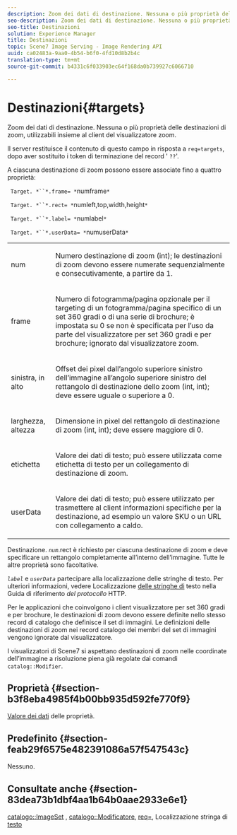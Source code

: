 ```yaml
---
description: Zoom dei dati di destinazione. Nessuna o più proprietà delle destinazioni di zoom, utilizzabili insieme al client del visualizzatore zoom.
seo-description: Zoom dei dati di destinazione. Nessuna o più proprietà delle destinazioni di zoom, utilizzabili insieme al client del visualizzatore zoom.
seo-title: Destinazioni
solution: Experience Manager
title: Destinazioni
topic: Scene7 Image Serving - Image Rendering API
uuid: ca02483a-9aa0-4b54-b6f0-4fd10d8b2b4c
translation-type: tm+mt
source-git-commit: b4331c6f033903ec64f168da0b739927c6066710

---
```



# Destinazioni{#targets}

Zoom dei dati di destinazione. Nessuna o più proprietà delle destinazioni di zoom, utilizzabili insieme al client del visualizzatore zoom.

Il server restituisce il contenuto di questo campo in risposta a `req=targets`, dopo aver sostituito i token di terminazione del record &#39; `??`&#39;.

A ciascuna destinazione di zoom possono essere associate fino a quattro proprietà:

` Target. *``*.frame= *`numframe`*`

` Target. *``*.rect= *`numleft,top,width,height`*`

` Target. *``*.label= *`numlabel`*`

` Target. *``*.userData= *`numuserData`*`

<table id="simpletable_4C20157A7A444DEB9959B335CAFBAEC8"> 
 <tr class="strow"> 
  <td class="stentry"> <p> <span class="codeph"> <span class="varname"> num </span></span> </p> </td> 
  <td class="stentry"> <p>Numero destinazione di zoom (int); le destinazioni di zoom devono essere numerate sequenzialmente e consecutivamente, a partire da 1. </p> </td> 
 </tr> 
 <tr class="strow"> 
  <td class="stentry"> <p> <span class="codeph"> <span class="varname"> frame </span></span> </p> </td> 
  <td class="stentry"> <p>Numero di fotogramma/pagina opzionale per il targeting di un fotogramma/pagina specifico di un set 360 gradi o di una serie di brochure; è impostata su 0 se non è specificata per l’uso da parte del visualizzatore per set 360 gradi e per brochure; ignorato dal visualizzatore zoom. </p> </td> 
 </tr> 
 <tr class="strow"> 
  <td class="stentry"> <p> <span class="codeph"> <span class="varname"> sinistra, in alto </span></span> </p> </td> 
  <td class="stentry"> <p>Offset dei pixel dall’angolo superiore sinistro dell’immagine all’angolo superiore sinistro del rettangolo di destinazione dello zoom (int, int); deve essere uguale o superiore a 0. </p> </td> 
 </tr> 
 <tr class="strow"> 
  <td class="stentry"> <p> <span class="codeph"> <span class="varname"> larghezza, altezza </span></span> </p> </td> 
  <td class="stentry"> <p>Dimensione in pixel del rettangolo di destinazione di zoom (int, int); deve essere maggiore di 0. </p> </td> 
 </tr> 
 <tr class="strow"> 
  <td class="stentry"> <p> <span class="codeph"> <span class="varname"> etichetta </span></span> </p> </td> 
  <td class="stentry"> <p>Valore dei dati di testo; può essere utilizzata come etichetta di testo per un collegamento di destinazione di zoom. </p> </td> 
 </tr> 
 <tr class="strow"> 
  <td class="stentry"> <p> <span class="codeph"> <span class="varname"> userData </span></span> </p> </td> 
  <td class="stentry"> <p>Valore dei dati di testo; può essere utilizzato per trasmettere al client informazioni specifiche per la destinazione, ad esempio un valore SKU o un URL con collegamento a caldo. </p> </td> 
 </tr> 
</table>

Destinazione. *`num`*.rect è richiesto per ciascuna destinazione di zoom e deve specificare un rettangolo completamente all’interno dell’immagine. Tutte le altre proprietà sono facoltative.

*`label`* e *`userData`* partecipare alla localizzazione delle stringhe di testo. Per ulteriori informazioni, vedere Localizzazione [delle stringhe di](/help/aem-is-ir-api/is-api/http-ref/image-serving-api-ref/c-http-protocol-reference/c-syntax-and-features/r-text-string-localization.md) testo nella Guida di riferimento *del protocollo* HTTP.

Per le applicazioni che coinvolgono i client visualizzatore per set 360 gradi e per brochure, le destinazioni di zoom devono essere definite nello stesso record di catalogo che definisce il set di immagini. Le definizioni delle destinazioni di zoom nei record catalogo dei membri del set di immagini vengono ignorate dal visualizzatore.

I visualizzatori di Scene7 si aspettano destinazioni di zoom nelle coordinate dell’immagine a risoluzione piena già regolate dai comandi `catalog::Modifier`.

## Proprietà {#section-b3f8eba4985f4b00bb935d592fe770f9}

[Valore dei dati](/help/aem-is-ir-api/is-api/image-catalog/image-serving-api-ref/c-image-catalog-reference/c-overview/c-common-data-types/r-property-data.md) delle proprietà.

## Predefinito {#section-feab29f6575e482391086a57f547543c}

Nessuno.

## Consultate anche {#section-83dea73b1dbf4aa1b64b0aae2933e6e1}

[catalogo::ImageSet](../../../../../../is-api/image-catalog/image-serving-api-ref/c-image-catalog-reference/c-image-svg-data-reference/c-image-data-reference/r-imageset-cat.md#reference-4764d347afd64afdaede9a74c7565256) , [catalogo::Modificatore](../../../../../../is-api/image-catalog/image-serving-api-ref/c-image-catalog-reference/c-image-svg-data-reference/c-image-data-reference/r-modifier-cat.md#reference-d2c6884b3a2248fab81a112d27969834), [req=](/help/aem-is-ir-api/is-api/http-ref/image-serving-api-ref/c-http-protocol-reference/c-command-reference/r-req/r-req.md), Localizzazione stringa di [testo](/help/aem-is-ir-api/is-api/http-ref/image-serving-api-ref/c-http-protocol-reference/c-syntax-and-features/r-text-string-localization.md)
